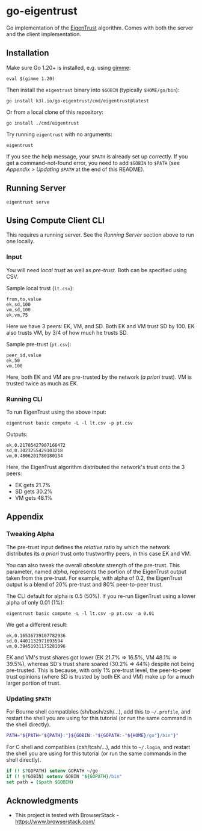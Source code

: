 # go-eigentrust

Go implementation of
the [EigenTrust](https://nlp.stanford.edu/pubs/eigentrust.pdf) algorithm.
Comes with both the server and the client implementation.

## Installation

Make sure Go 1.20+ is installed,
e.g. using [gimme](https://github.com/travis-ci/gimme):

```shell
eval $(gimme 1.20)
```

Then install the `eigentrust` binary into `$GOBIN` (typically `$HOME/go/bin`):

```shell
go install k3l.io/go-eigentrust/cmd/eigentrust@latest
```

Or from a local clone of this repository:

```shell
go install ./cmd/eigentrust
```

Try running `eigentrust` with no arguments:

```shell
eigentrust
```

If you see the help message, your `$PATH` is already set up correctly.
If you get a command-not-found error, you need to add `$GOBIN` to `$PATH` (see
*Appendix > Updating `$PATH`* at the end of this README).

## Running Server

```shell
eigentrust serve
```

## Using Compute Client CLI

This requires a running server.
See the *Running Server* section above to run one locally.

### Input

You will need *local trust* as well as *pre-trust.*  Both can be specified
using CSV.

Sample local trust (`lt.csv`):

```csv
from,to,value
ek,sd,100
vm,sd,100
ek,vm,75
```

Here we have 3 peers: EK, VM, and SD.
Both EK and VM trust SD by 100.
EK also trusts VM, by 3/4 of how much he trusts SD.

Sample pre-trust (`pt.csv`):

```csv
peer_id,value
ek,50
vm,100
```

Here, both EK and VM are pre-trusted by the network (*a priori* trust).
VM is trusted twice as much as EK.

### Running CLI

To run EigenTrust using the above input:

```shell
eigentrust basic compute -L -l lt.csv -p pt.csv
```

Outputs:
```csv
ek,0.21705427907166472
sd,0.3023255429103218
vm,0.4806201780180134
```

Here, the EigenTrust algorithm distributed the network's trust onto the 3 peers:

* EK gets 21.7%
* SD gets 30.2%
* VM gets 48.1%

## Appendix

### Tweaking Alpha

The pre-trust input defines the *relative* ratio
by which the network distributes its *a priori* trust onto trustworthy peers,
in this case EK and VM.

You can also tweak the overall *absolute* strength of the pre-trust.
This parameter, named *alpha*,
represents the portion of the EigenTrust output taken from the pre-trust.
For example, with alpha of 0.2, the EigenTrust output is a blend of 20%
pre-trust and 80% peer-to-peer trust.

The CLI default for alpha is 0.5 (50%).  If you re-run EigenTrust using a lower
alpha of only 0.01 (1%):

```shell
eigentrust basic compute -L -l lt.csv -p pt.csv -a 0.01
```

We get a different result:

```csv
ek,0.16536739107782936
sd,0.4401132971693594
vm,0.39451931175281096
```

EK and VM's trust shares got lower (EK 21.7% ⇒ 16.5%, VM 48.1% ⇒ 39.5%),
whereas SD's trust share soared (30.2% ⇒ 44%) despite not being pre-trusted.
This is because, with only 1% pre-trust level,
the peer-to-peer trust opinions (where SD is trusted by both EK and VM)
make up for a much larger portion of trust.

### Updating `$PATH`

For Bourne shell compatibles (sh/bash/zsh/…), add this to `~/.profile`,
and restart the shell you are using for this tutorial
(or run the same command in the shell directly).

```sh
PATH="${PATH+"${PATH}:"}${GOBIN:-"${GOPATH:-"${HOME}/go"}/bin"}"
```

For C shell and compatibles (csh/tcsh/…), add this to `~/.login`,
and restart the shell you are using for this tutorial
(or run the same commands in the shell directly).

```csh
if (! $?GOPATH) setenv GOPATH ~/go
if (! $?GOBIN) setenv GOBIN "${GOPATH}/bin"
set path = ($path $GOBIN)
```

## Acknowledgments

* This project is tested with BrowserStack - https://www.browserstack.com/

